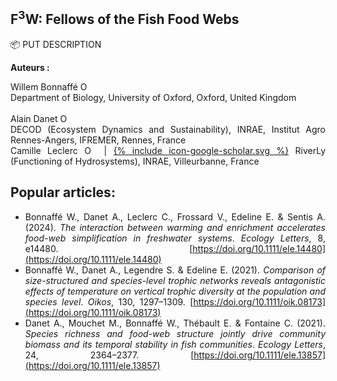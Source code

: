 ## F<sup>3</sup>W: Fellows of the Fish Food Webs

<div align="justify">

📦 PUT DESCRIPTION

**Auteurs :**

Willem Bonnaffé <a itemprop="sameAs" content="https://orcid.org/0000-0002-5053-8891" href="https://orcid.org/0000-0002-5053-8891" target="orcid.widget" rel="noopener noreferrer" style="vertical-align:top;"><img src="https://orcid.org/sites/default/files/images/orcid_16x16.png" style="width:1em;margin-right:.5em;" alt="ORCID iD icon"></a>  
Department of Biology, University of Oxford, Oxford, United Kingdom  
<br/>
Alain Danet <a itemprop="sameAs" content="https://orcid.org/0000-0002-1592-9483" href="https://orcid.org/0000-0002-1592-9483" target="orcid.widget" rel="noopener noreferrer" style="vertical-align:top;"><img src="https://orcid.org/sites/default/files/images/orcid_16x16.png" style="width:1em;margin-right:.5em;" alt="ORCID iD icon"></a>  
DECOD (Ecosystem Dynamics and Sustainability), INRAE, Institut Agro Rennes-Angers, IFREMER, Rennes, France
<br/>
Camille Leclerc <a itemprop="sameAs" content="https://orcid.org/0000-0001-5830-1787" href="https://orcid.org/0000-0001-5830-1787" target="orcid.widget" rel="noopener noreferrer" style="vertical-align:top;"><img src="https://orcid.org/sites/default/files/images/orcid_16x16.png" style="width:1em;margin-right:.5em;" alt="ORCID iD icon"></a> | <a href="https://scholar.google.no/citations?user={{ fseXcHIAAAAJ&hl }}"><span class="icon icon-link icon--google-scholar">{% include icon-google-scholar.svg %}</span></a>
RiverLy (Functioning of Hydrosystems), INRAE, Villeurbanne, France
<br/>

## Popular articles:
- Bonnaffé W., Danet A., Leclerc C., Frossard V., Edeline E. & Sentis A. (2024). *The interaction between warming and enrichment accelerates food-web simplification in freshwater systems*. *Ecology Letters*, 8, e14480. [https://doi.org/10.1111/ele.14480](https://doi.org/10.1111/ele.14480)
- Bonnaffé W., Danet A., Legendre S. & Edeline E. (2021). *Comparison of size-structured and species-level trophic networks reveals antagonistic effects of temperature on vertical trophic diversity at the population and species level*. *Oikos*, 130, 1297–1309. [https://doi.org/10.1111/oik.08173](https://doi.org/10.1111/oik.08173)
- Danet A., Mouchet M., Bonnaffé W., Thébault E. & Fontaine C. (2021). *Species richness and food-web structure jointly drive community biomass and its temporal stability in fish communities*. *Ecology Letters*, 24, 2364–2377. [https://doi.org/10.1111/ele.13857](https://doi.org/10.1111/ele.13857)

</div>


